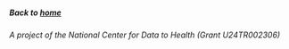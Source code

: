
##### Back to [home](https://data2health.github.io/CTS-Personas/)

###### A project of the National Center for Data to Health (Grant U24TR002306)
